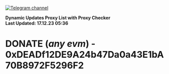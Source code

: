 [![Telegram channel](https://img.shields.io/endpoint?url=https://runkit.io/damiankrawczyk/telegram-badge/branches/master?url=https://t.me/n4z4v0d)](https://t.me/n4z4v0d) 

**Dynamic Updates Proxy List with Proxy Checker**  
**Last Updated: 17.12.23 05:36**

# DONATE (_any evm_) - 0xDEADf12DE9A24b47Da0a43E1bA70B8972F5296F2
